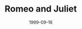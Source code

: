 ---
title: Romeo and Juliet
date: 1999-09-16
closing_date: 1999-09-25
layout: productions
featured_image:
image_caption:
image_credit:
playbill:
Theatre: Theatre Jacksonville
Venue: Little Theatre
cast:
- Prologue: Landon Walker
- Samson: Luke H. Willis
- Gregory: Frankie Alfano, Jr.
- Abraham: Bryan Grosnick
- Benvolio: Christopher P. Farrell
- Tybalt: Ronnie Dickson
- Escalus: Holly Deckerhoff
- Lord Capulet: Dan Robbins
- Lady Capulet: Harolyn Sharpe
- Lord Montague: Alan Sacks
- Lady Montague: Carmen Jones
- Romeo: Aaron Staton
- County Paris: Christopher M. Revenaugh
- Anthony: Josh Waller
- Juliet: Toni Ruffino
- Potpan: Dante Pollard
- Mercutio: Matt Hemphill
- Friar Laurence: Karl Rogers
- Peter: David Eger
- Balthasar: Matthew Sanchez
- Apothecary: Josh Waller
- Chorus:
  - Tiffany Baker
  - Malane Cobourne
  - Holly Deckerhoff
  - Sarah French
  - David Eger
  - Bryan Grosnick
  - Jenny McCharen
  - Emily Morrison
  - Sareh Penland
  - Dante Pollard
  - Alexis Robbins
  - Matthew Sanchez
  - Robert Silva
  - Armando Versace
  - Josh Waller
  - Luke H. Willis
crew:
- Artistic Director: Robert Arleigh White
- Technical Director: Andrew J. Way
- Assistant to the Director:
  - Valerie Howard
  - Laura Moss
- Performance Coach: Jan Kathryn Wikstrom
- Choreographer: Michelle Ottley-Fisher
- Fight Master: Jessica Pillmore
- Assistant Technical Director: James Wright
- Stage Manager: Billie Perry-Esler
- Assistant Stage Manager: Mary Swanson
- Lighting Design: Andrew J. Way
- Set Construction:
  - Manuel Bello
  - Jon Bennett
  - Joe Black
  - Melane Cobourne
  - Norman Covert
  - Jenny McCharen
  - Laurie Melnick
  - Dale Penland
  - Sarah Penland
  - Gloria Pepe
  - Mary Swanson
  - Armando Versace
  - Krista Waters
  - Tad Wiggins
  - Claudia Wright
- Banners: Rick O'Shea
- Banner Treatments: Robert Cox
- Master Electrician: Dan Robillard
- Scenic Design: Andrew J. Way
- Sound Design: Robert Arleigh White
- Sound Design Technician: Landon Walker
- Production Sound Design: Andrew Douglas
- Costume Design: Stephanie Mathis
- Costume Construction:
  - Stephanie Mathis
  - Nitza Cochran
  - Joy Smith
- Wig Construction, and Hair and Make-up Design: Bruce Musser
- Properties Mistress: Amanda Jane Schade
- Properties Assistant:
  - Bruce Musser
  - Jennifer Revenaugh
  - Robert Arleigh White
- Deck Crew:
  - Joe Black
  - Erin Maas
  - Laurie Melnick
  - Tad Wiggins
  - Claudia Wright
- Lighting Technician:
  - Jon Bennett
  - Gloria Pepe
- Graphic Design: Melissa Russell
- Study Guide: Jackie Jones
- Educational Support Services: Nyna Kaminer
- Marketing and Development: Julia Preston
- Box Office Services: Cherri Stratton
- Project Coordinator:
  - Robert Arleigh White
  - Cheryl Riddick
  - Sheri Thomas
  - Jackie Butcher
- Mascot: Charlotte Fisher
---